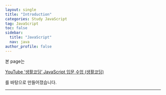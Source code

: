 ```yaml
---
layout: single
title: "Introduction"
categories: Study JavaScript
tag: JavaScript
toc: false
sidebar:
  title: "JavaScript"
  nav: java
author_profile: false
---
```


본 page는

[YouTube ‘생활코딩’ JavaScript 입문 수업 (생활코딩)](https://youtube.com/playlist?list=PLuHgQVnccGMA4uSig3hCjl7wTDeyIeZVU)

를 바탕으로 만들어졌습니다.

---
